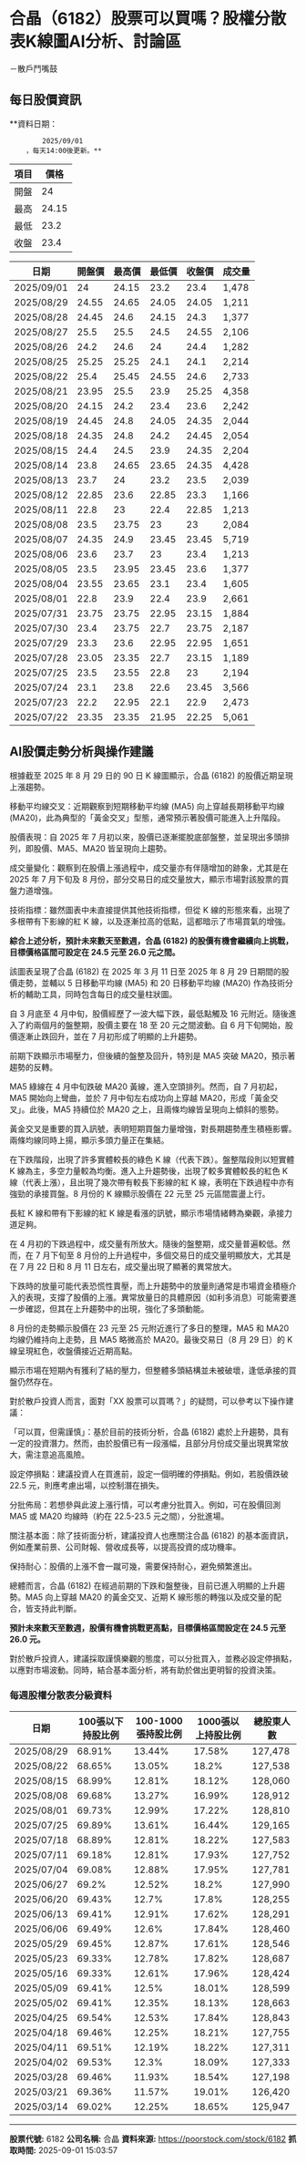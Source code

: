 # 合晶（6182）股票可以買嗎？股權分散表K線圖AI分析、討論區
－散戶鬥嘴鼓

## 每日股價資訊

**資料日期：
        
            2025/09/01
        ，每天14:00後更新。**

| 項目 | 價格 |
|------|------|
| 開盤 | 24 |
| 最高 | 24.15 |
| 最低 | 23.2 |
| 收盤 | 23.4 |

| 日期 | 開盤價 | 最高價 | 最低價 | 收盤價 | 成交量 |
|------|--------|--------|--------|--------|--------|
| 2025/09/01 | 24 | 24.15 | 23.2 | 23.4 | 1,478 |
| 2025/08/29 | 24.55 | 24.65 | 24.05 | 24.05 | 1,211 |
| 2025/08/28 | 24.45 | 24.6 | 24.15 | 24.3 | 1,377 |
| 2025/08/27 | 25.5 | 25.5 | 24.5 | 24.55 | 2,106 |
| 2025/08/26 | 24.2 | 24.6 | 24 | 24.4 | 1,282 |
| 2025/08/25 | 25.25 | 25.25 | 24.1 | 24.1 | 2,214 |
| 2025/08/22 | 25.4 | 25.45 | 24.55 | 24.6 | 2,733 |
| 2025/08/21 | 23.95 | 25.5 | 23.9 | 25.25 | 4,358 |
| 2025/08/20 | 24.15 | 24.2 | 23.4 | 23.6 | 2,242 |
| 2025/08/19 | 24.45 | 24.8 | 24.05 | 24.35 | 2,044 |
| 2025/08/18 | 24.35 | 24.8 | 24.2 | 24.45 | 2,054 |
| 2025/08/15 | 24.4 | 24.5 | 23.9 | 24.35 | 2,204 |
| 2025/08/14 | 23.8 | 24.65 | 23.65 | 24.35 | 4,428 |
| 2025/08/13 | 23.7 | 24 | 23.2 | 23.5 | 2,039 |
| 2025/08/12 | 22.85 | 23.6 | 22.85 | 23.3 | 1,166 |
| 2025/08/11 | 22.8 | 23 | 22.4 | 22.85 | 1,213 |
| 2025/08/08 | 23.5 | 23.75 | 23 | 23 | 2,084 |
| 2025/08/07 | 24.35 | 24.9 | 23.45 | 23.45 | 5,719 |
| 2025/08/06 | 23.6 | 23.7 | 23 | 23.4 | 1,213 |
| 2025/08/05 | 23.5 | 23.95 | 23.45 | 23.6 | 1,377 |
| 2025/08/04 | 23.55 | 23.65 | 23.1 | 23.4 | 1,605 |
| 2025/08/01 | 22.8 | 23.9 | 22.4 | 23.9 | 2,661 |
| 2025/07/31 | 23.75 | 23.75 | 22.95 | 23.15 | 1,884 |
| 2025/07/30 | 23.4 | 23.75 | 22.7 | 23.75 | 2,187 |
| 2025/07/29 | 23.3 | 23.6 | 22.95 | 22.95 | 1,651 |
| 2025/07/28 | 23.05 | 23.35 | 22.7 | 23.15 | 1,189 |
| 2025/07/25 | 23.5 | 23.55 | 22.8 | 23 | 2,194 |
| 2025/07/24 | 23.1 | 23.8 | 22.6 | 23.45 | 3,566 |
| 2025/07/23 | 22.2 | 22.95 | 22.1 | 22.9 | 2,473 |
| 2025/07/22 | 23.35 | 23.35 | 21.95 | 22.25 | 5,061 |

## AI股價走勢分析與操作建議

根據截至 2025 年 8 月 29 日的 90 日 K 線圖顯示，合晶 (6182) 的股價近期呈現上漲趨勢。

移動平均線交叉：近期觀察到短期移動平均線 (MA5) 向上穿越長期移動平均線 (MA20)，此為典型的「黃金交叉」型態，通常預示著股價可能進入上升階段。

股價表現：自 2025 年 7 月初以來，股價已逐漸擺脫底部盤整，並呈現出多頭排列，即股價、MA5、MA20 皆呈現向上趨勢。

成交量變化：觀察到在股價上漲過程中，成交量亦有伴隨增加的跡象，尤其是在 2025 年 7 月下旬及 8 月份，部分交易日的成交量放大，顯示市場對該股票的買盤力道增強。

技術指標：雖然圖表中未直接提供其他技術指標，但從 K 線的形態來看，出現了多根帶有下影線的紅 K 線，以及逐漸拉高的低點，這都暗示了市場買氣的增強。

**綜合上述分析，預計未來數天至數週，合晶 (6182) 的股價有機會繼續向上挑戰，目標價格區間可設定在 24.5 元至 26.0 元之間。**

該圖表呈現了合晶 (6182) 在 2025 年 3 月 11 日至 2025 年 8 月 29 日期間的股價走勢，並輔以 5 日移動平均線 (MA5) 和 20 日移動平均線 (MA20) 作為技術分析的輔助工具，同時包含每日的成交量柱狀圖。

自 3 月底至 4 月中旬，股價經歷了一波大幅下跌，最低點觸及 16 元附近。隨後進入了約兩個月的盤整期，股價主要在 18 至 20 元之間波動。自 6 月下旬開始，股價逐漸止跌回升，並在 7 月初形成了明顯的上升趨勢。

前期下跌顯示市場壓力，但後續的盤整及回升，特別是 MA5 突破 MA20，預示著趨勢的反轉。

MA5 綠線在 4 月中旬跌破 MA20 黃線，進入空頭排列。然而，自 7 月初起，MA5 開始向上彎曲，並於 7 月中旬左右成功向上穿越 MA20，形成「黃金交叉」。此後，MA5 持續位於 MA20 之上，且兩條均線皆呈現向上傾斜的態勢。

黃金交叉是重要的買入訊號，表明短期買盤力量增強，對長期趨勢產生積極影響。兩條均線同時上揚，顯示多頭力量正在集結。

在下跌階段，出現了許多實體較長的綠色 K 線（代表下跌）。盤整階段則以短實體 K 線為主，多空力量較為均衡。進入上升趨勢後，出現了較多實體較長的紅色 K 線（代表上漲），且出現了幾次帶有較長下影線的紅 K 線，表明在下跌過程中亦有強勁的承接買盤。8 月份的 K 線顯示股價在 22 元至 25 元區間震盪上行。

長紅 K 線和帶有下影線的紅 K 線是看漲的訊號，顯示市場情緒轉為樂觀，承接力道足夠。

在 4 月初的下跌過程中，成交量有所放大。隨後的盤整期，成交量普遍較低。然而，在 7 月下旬至 8 月份的上升過程中，多個交易日的成交量明顯放大，尤其是在 7 月 22 日和 8 月 11 日左右，成交量出現了顯著的異常放大。

下跌時的放量可能代表恐慌性賣壓，而上升趨勢中的放量則通常是市場資金積極介入的表現，支撐了股價的上漲。異常放量日的具體原因（如利多消息）可能需要進一步確認，但其在上升趨勢中的出現，強化了多頭動能。

8 月份的走勢顯示股價在 23 元至 25 元附近進行了多日的整理，MA5 和 MA20 均線仍維持向上走勢，且 MA5 略微高於 MA20。最後交易日（8 月 29 日）的 K 線呈現紅色，收盤價接近近期高點。

顯示市場在短期內有獲利了結的壓力，但整體多頭結構並未被破壞，逢低承接的買盤仍然存在。

對於散戶投資人而言，面對「XX 股票可以買嗎？」的疑問，可以參考以下操作建議：

「可以買，但需謹慎」：基於目前的技術分析，合晶 (6182) 處於上升趨勢，具有一定的投資潛力。然而，由於股價已有一段漲幅，且部分月份成交量出現異常放大，需注意追高風險。

設定停損點：建議投資人在買進前，設定一個明確的停損點。例如，若股價跌破 22.5 元，則應考慮出場，以控制潛在損失。

分批佈局：若想參與此波上漲行情，可以考慮分批買入。例如，可在股價回測 MA5 或 MA20 均線時（約在 22.5-23.5 元之間），分批進場。

關注基本面：除了技術面分析，建議投資人也應關注合晶 (6182) 的基本面資訊，例如產業前景、公司財報、營收成長等，以提高投資的成功機率。

保持耐心：股價的上漲不會一蹴可幾，需要保持耐心，避免頻繁進出。

總體而言，合晶 (6182) 在經過前期的下跌和盤整後，目前已進入明顯的上升趨勢。MA5 向上穿越 MA20 的黃金交叉、近期 K 線形態的轉強以及成交量的配合，皆支持此判斷。

**預計未來數天至數週，股價有機會挑戰更高點，目標價格區間設定在 24.5 元至 26.0 元。**

對於散戶投資人，建議採取謹慎樂觀的態度，可以分批買入，並務必設定停損點，以應對市場波動。同時，結合基本面分析，將有助於做出更明智的投資決策。

### 每週股權分散表分級資料

| 日期 | 100張以下持股比例 | 100-1000張持股比例 | 1000張以上持股比例 | 總股東人數 |
|------|-------------------|--------------------|--------------------|----------|
| 2025/08/29 | 68.91% | 13.44% | 17.58% | 127,478 |
| 2025/08/22 | 68.65% | 13.05% | 18.2% | 127,538 |
| 2025/08/15 | 68.99% | 12.81% | 18.12% | 128,060 |
| 2025/08/08 | 69.68% | 13.27% | 16.99% | 128,912 |
| 2025/08/01 | 69.73% | 12.99% | 17.22% | 128,810 |
| 2025/07/25 | 69.89% | 13.61% | 16.44% | 129,165 |
| 2025/07/18 | 68.89% | 12.81% | 18.22% | 127,583 |
| 2025/07/11 | 69.18% | 12.81% | 17.93% | 127,752 |
| 2025/07/04 | 69.08% | 12.88% | 17.95% | 127,781 |
| 2025/06/27 | 69.2% | 12.52% | 18.2% | 127,990 |
| 2025/06/20 | 69.43% | 12.7% | 17.8% | 128,255 |
| 2025/06/13 | 69.41% | 12.91% | 17.62% | 128,291 |
| 2025/06/06 | 69.49% | 12.6% | 17.84% | 128,460 |
| 2025/05/29 | 69.45% | 12.87% | 17.61% | 128,546 |
| 2025/05/23 | 69.33% | 12.78% | 17.82% | 128,687 |
| 2025/05/16 | 69.33% | 12.61% | 17.96% | 128,424 |
| 2025/05/09 | 69.41% | 12.5% | 18.01% | 128,599 |
| 2025/05/02 | 69.41% | 12.35% | 18.13% | 128,663 |
| 2025/04/25 | 69.54% | 12.53% | 17.84% | 128,843 |
| 2025/04/18 | 69.46% | 12.25% | 18.21% | 127,755 |
| 2025/04/11 | 69.51% | 12.19% | 18.22% | 127,311 |
| 2025/04/02 | 69.53% | 12.3% | 18.09% | 127,333 |
| 2025/03/28 | 69.46% | 11.93% | 18.54% | 127,198 |
| 2025/03/21 | 69.36% | 11.57% | 19.01% | 126,420 |
| 2025/03/14 | 69.02% | 12.25% | 18.65% | 125,947 |

---

**股票代號:** 6182
**公司名稱:** 合晶
**資料來源:** https://poorstock.com/stock/6182
**抓取時間:** 2025-09-01 15:03:57